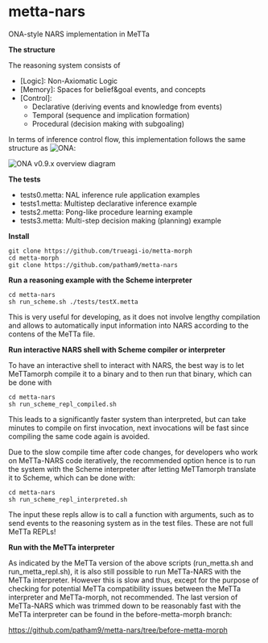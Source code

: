 # metta-nars
ONA-style NARS implementation in MeTTa

**The structure**

The reasoning system consists of
- [Logic]: Non-Axiomatic Logic
- [Memory]: Spaces for belief&goal events, and concepts
- [Control]:
    - Declarative (deriving events and knowledge from events)
    - Temporal (sequence and implication formation)
    - Procedural (decision making with subgoaling)
 
In terms of inference control flow, this implementation follows the same structure as ![ONA](https://github.com/opennars/OpenNARS-for-Applications):

![ONA v0.9.x overview diagram](https://user-images.githubusercontent.com/8284677/181041442-f497e4b6-5abe-43ac-8ba7-e75152a6b51f.png)


**The tests**

- tests0.metta: NAL inference rule application examples
- tests1.metta: Multistep declarative inference example
- tests2.metta: Pong-like procedure learning example
- tests3.metta: Multi-step decision making (planning) example

**Install**
```
git clone https://github.com/trueagi-io/metta-morph
cd metta-morph
git clone https://github.com/patham9/metta-nars
```

**Run a reasoning example with the Scheme interpreter**
```
cd metta-nars
sh run_scheme.sh ./tests/testX.metta
```
This is very useful for developing, as it does not involve lengthy compilation and allows to automatically input information into NARS according to the contens of the MeTTa file.

**Run interactive NARS shell with Scheme compiler or interpreter**

To have an interactive shell to interact with NARS, the best way is to let MeTTamorph compile it to a binary and to then run that binary, which can be done with
```
cd metta-nars
sh run_scheme_repl_compiled.sh
```
This leads to a significantly faster system than interpreted, but can take minutes to compile on first invocation, next invocations will be fast since compiling the same code again is avoided. 

Due to the slow compile time after code changes, for developers who work on MeTTa-NARS code iteratively, the recommended option hence is to run the system with the Scheme interpreter after letting MeTTamorph translate it to Scheme, which can be done with:
```
cd metta-nars
sh run_scheme_repl_interpreted.sh
```

The input these repls allow is to call a function with arguments, such as to send events to the reasoning system as in the test files. These are not full MeTTa REPLs!

**Run with the MeTTa interpreter**

As indicated by the MeTTa version of the above scripts (run_metta.sh and run_metta_repl.sh), it is also still possible to run MeTTa-NARS with the MeTTa interpreter. However this is slow and thus, except for the purpose of checking for potential MeTTa compatibility issues between the MeTTa interpreter and MeTTa-morph, not recommended. The last version of MeTTa-NARS which was trimmed down to be reasonably fast with the MeTTa interpreter can be found in the before-metta-morph branch:

https://github.com/patham9/metta-nars/tree/before-metta-morph
